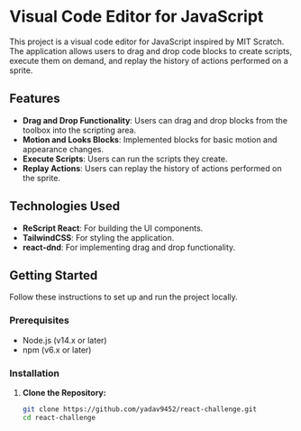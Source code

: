 # Visual Code Editor for JavaScript

This project is a visual code editor for JavaScript inspired by MIT Scratch. The application allows users to drag and drop code blocks to create scripts, execute them on demand, and replay the history of actions performed on a sprite.

## Features

- **Drag and Drop Functionality**: Users can drag and drop blocks from the toolbox into the scripting area.
- **Motion and Looks Blocks**: Implemented blocks for basic motion and appearance changes.
- **Execute Scripts**: Users can run the scripts they create.
- **Replay Actions**: Users can replay the history of actions performed on the sprite.

## Technologies Used

- **ReScript React**: For building the UI components.
- **TailwindCSS**: For styling the application.
- **react-dnd**: For implementing drag and drop functionality.

## Getting Started

Follow these instructions to set up and run the project locally.

### Prerequisites

- Node.js (v14.x or later)
- npm (v6.x or later)

### Installation

1. **Clone the Repository:**
   ```sh
   git clone https://github.com/yadav9452/react-challenge.git
   cd react-challenge
